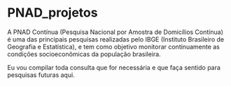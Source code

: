# PNAD_projetos

A PNAD Contínua (Pesquisa Nacional por Amostra de Domicílios Contínua) é uma das principais pesquisas realizadas pelo IBGE (Instituto Brasileiro de Geografia e Estatística), e tem como objetivo monitorar continuamente as condições socioeconômicas da população brasileira.


Eu vou compilar toda consulta que for necessária e que faça sentido para pesquisas futuras aqui.